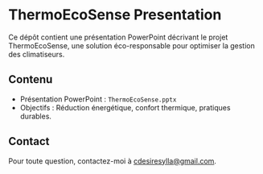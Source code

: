 # ThermoEcoSense Presentation
Ce dépôt contient une présentation PowerPoint décrivant le projet ThermoEcoSense, une solution éco-responsable pour optimiser la gestion des climatiseurs.

## Contenu
- Présentation PowerPoint : `ThermoEcoSense.pptx`
- Objectifs : Réduction énergétique, confort thermique, pratiques durables.

## Contact
Pour toute question, contactez-moi à cdesiresylla@gmail.com.
